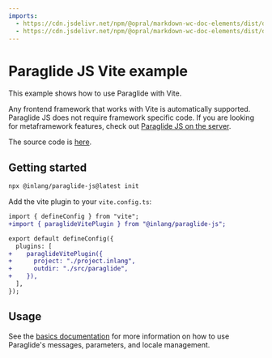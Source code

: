 ```yaml
---
imports:
  - https://cdn.jsdelivr.net/npm/@opral/markdown-wc-doc-elements/dist/doc-feature.js
  - https://cdn.jsdelivr.net/npm/@opral/markdown-wc-doc-elements/dist/doc-features.js
---
```


# Paraglide JS Vite example

This example shows how to use Paraglide with Vite. 

Any frontend framework that works with Vite is automatically supported. Paraglide JS does not require framework specific code. If you are looking for metaframework features, check out [Paraglide JS on the server](https://inlang.com/m/gerre34r/library-inlang-paraglideJs/server-side-rendering).

<doc-features>
  <doc-feature title="JavaScript" icon="devicon:javascript" color="#f0f0f0" text-color="#000"></doc-feature>
  <doc-feature title="TypeScript" icon="devicon:typescript" color="#f0f0f0" text-color="#000"></doc-feature>
  <doc-feature title="React" icon="devicon:react" color="#f0f0f0" text-color="#000"></doc-feature>
  <doc-feature title="Vue" icon="devicon:vuejs" color="#e0e0e0" text-color="#111"></doc-feature>
  <doc-feature title="Svelte" icon="devicon:svelte" color="#f0f0f0" text-color="#000"></doc-feature>
  <doc-feature title="Solid" icon="devicon:solidjs" color="#f0f0f0" text-color="#000"></doc-feature>
  <doc-feature title="Preact" icon="devicon:preact" color="#f0f0f0" text-color="#000"></doc-feature>
  <doc-feature title="Lit" icon="logos:lit" color="#f0f0f0" text-color="#000"></doc-feature>
</doc-features>

The source code is [here](https://github.com/opral/monorepo/tree/main/inlang/packages/paraglide/paraglide-js/examples/vite).

## Getting started

```bash
npx @inlang/paraglide-js@latest init
```

Add the vite plugin to your `vite.config.ts`:

```diff
import { defineConfig } from "vite";
+import { paraglideVitePlugin } from "@inlang/paraglide-js";

export default defineConfig({
  plugins: [
+    paraglideVitePlugin({
+      project: "./project.inlang",
+      outdir: "./src/paraglide",
+    }),
  ],
});
```

## Usage

See the [basics documentation](/m/gerre34r/library-inlang-paraglideJs/basics) for more information on how to use Paraglide's messages, parameters, and locale management.
